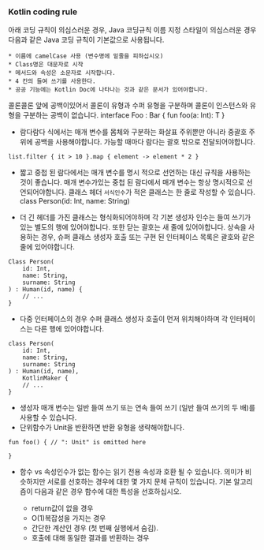 ### Kotlin coding rule
아래 코딩 규칙이 의심스러운 경우, Java 코딩규칙
이름 지정 스타일이 의심스러운 경우 다음과 같은 Java 코딩 규칙이 기본값으로 사용됩니다.

	* 이름에 camelCase 사용 (변수명에 밑줄을 피하십시오)
	* Class명은 대문자로 시작
	* 메서드와 속성은 소문자로 시작합니다.
	* 4 칸의 들여 쓰기를 사용한다.
	* 공공 기능에는 Kotlin Doc에 나타나는 것과 같은 문서가 있어야합니다.

콜론콜론 앞에 공백이있어서 콜론이 유형과 수퍼 유형을 구분하며 콜론이 인스턴스와 유형을 구분하는 공백이 없습니다.
interface Foo<out T : Any> : Bar {
    fun foo(a: Int): T
}

- 람다람다 식에서는 매개 변수를 몸체와 구분하는 화살표 주위뿐만 아니라 중괄호 주위에 공백을 사용해야합니다. 가능할 때마다 람다는 괄호 밖으로 전달되어야합니다.
```
list.filter { it > 10 }.map { element -> element * 2 }
```

- 짧고 중첩 된 람다에서는 매개 변수를 명시 적으로 선언하는 대신 규칙을 사용하는 것이 좋습니다. 매개 변수가있는 중첩 된 람다에서 매개 변수는 항상 명시적으로 선언되어야합니다.
클래스 헤더 `서식인수`가 적은 클래스는 한 줄로 작성할 수 있습니다.
class Person(id: Int, name: String)

- 더 긴 헤더를 가진 클래스는 형식화되어야하며 각 기본 생성자 인수는 들여 쓰기가있는 별도의 행에 있어야합니다. 또한 닫는 괄호는 새 줄에 있어야합니다. 상속을 사용하는 경우, 슈퍼 클래스 생성자 호출 또는 구현 된 인터페이스 목록은 괄호와 같은 줄에 있어야합니다.
```
Class Person(
    id: Int,
    name: String,
    surname: String
) : Human(id, name) {
    // ...
}
```

- 다중 인터페이스의 경우 수퍼 클래스 생성자 호출이 먼저 위치해야하며 각 인터페이스는 다른 행에 있어야합니다.
```
class Person(
    id: Int,
    name: String,
    surname: String
) : Human(id, name),
    KotlinMaker {
    // ...
}
```

- 생성자 매개 변수는 일반 들여 쓰기 또는 연속 들여 쓰기 (일반 들여 쓰기의 두 배)를 사용할 수 있습니다.
- 단위함수가 Unit을 반환하면 반환 유형을 생략해야합니다.
```
fun foo() { // ": Unit" is omitted here

}
```

- 함수 vs 속성인수가 없는 함수는 읽기 전용 속성과 호환 될 수 있습니다. 의미가 비슷하지만 서로를 선호하는 경우에 대한 몇 가지 문체 규칙이 있습니다. 기본 알고리즘이 다음과 같은 경우 함수에 대한 특성을 선호하십시오.

	* return값이 없을 경우
	* O(1)복잡성을 가지는 경우
	* 간단한 계산인 경우 (첫 번째 실행에서 숨김).
	* 호출에 대해 동일한 결과를 반환하는 경우
